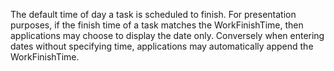 The default time of day a task is scheduled to finish. For presentation purposes, if the finish time of a task matches the WorkFinishTime, then applications may choose to display the date only. Conversely when entering dates without specifying time, applications may automatically append the WorkFinishTime.
